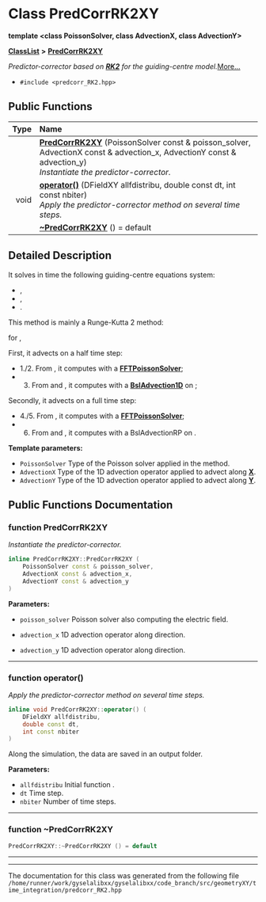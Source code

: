 

# Class PredCorrRK2XY

**template &lt;class PoissonSolver, class AdvectionX, class AdvectionY&gt;**



[**ClassList**](annotated.md) **>** [**PredCorrRK2XY**](classPredCorrRK2XY.md)



_Predictor-corrector based on_ [_**RK2**_](classRK2.md) _for the guiding-centre model._[More...](#detailed-description)

* `#include <predcorr_RK2.hpp>`





































## Public Functions

| Type | Name |
| ---: | :--- |
|   | [**PredCorrRK2XY**](#function-predcorrrk2xy) (PoissonSolver const & poisson\_solver, AdvectionX const & advection\_x, AdvectionY const & advection\_y) <br>_Instantiate the predictor-corrector._  |
|  void | [**operator()**](#function-operator) (DFieldXY allfdistribu, double const dt, int const nbiter) <br>_Apply the predictor-corrector method on several time steps._  |
|   | [**~PredCorrRK2XY**](#function-predcorrrk2xy) () = default<br> |




























## Detailed Description


It solves in time the following guiding-centre equations system:



* ,
* ,
* .




This method is mainly a Runge-Kutta 2 method:


for ,


First, it advects on a half time step:
* 1./2. From , it computes  with a [**FFTPoissonSolver**](classFFTPoissonSolver.md);
* 3. From  and , it computes  with a [**BslAdvection1D**](classBslAdvection1D.md) on ;




Secondly, it advects on a full time step:
* 4./5. From , it computes  with a [**FFTPoissonSolver**](classFFTPoissonSolver.md);
* 6. From  and , it computes  with a BslAdvectionRP on .






**Template parameters:**


* `PoissonSolver` Type of the Poisson solver applied in the method. 
* `AdvectionX` Type of the 1D advection operator applied to advect along [**X**](structX.md). 
* `AdvectionY` Type of the 1D advection operator applied to advect along [**Y**](structY.md). 




    
## Public Functions Documentation




### function PredCorrRK2XY 

_Instantiate the predictor-corrector._ 
```C++
inline PredCorrRK2XY::PredCorrRK2XY (
    PoissonSolver const & poisson_solver,
    AdvectionX const & advection_x,
    AdvectionY const & advection_y
) 
```





**Parameters:**


* `poisson_solver` Poisson solver also computing the electric field. 
 
* `advection_x` 1D advection operator along  direction. 
* `advection_y` 1D advection operator along  direction. 




        

<hr>



### function operator() 

_Apply the predictor-corrector method on several time steps._ 
```C++
inline void PredCorrRK2XY::operator() (
    DFieldXY allfdistribu,
    double const dt,
    int const nbiter
) 
```



Along the simulation, the data are saved in an output folder.




**Parameters:**


* `allfdistribu` Initial function . 
* `dt` Time step. 
* `nbiter` Number of time steps. 




        

<hr>



### function ~PredCorrRK2XY 

```C++
PredCorrRK2XY::~PredCorrRK2XY () = default
```




<hr>

------------------------------
The documentation for this class was generated from the following file `/home/runner/work/gyselalibxx/gyselalibxx/code_branch/src/geometryXY/time_integration/predcorr_RK2.hpp`


